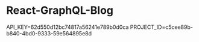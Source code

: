 # React-GraphQL-Blog

API_KEY=62d550d12bc74817a56241e789b0d0ca
PROJECT_ID=c5cee89b-b840-4bd0-9333-59e564895e8d
